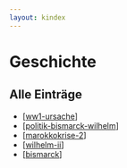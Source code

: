 ```yaml
---
layout: kindex
---
```


# Geschichte
## Alle Einträge
- [[ww1-ursache]]
- [[politik-bismarck-wilhelm]]
- [[marokkokrise-2]]
- [[wilhelm-ii]]
- [[bismarck]]

[//begin]: # "Autogenerated link references for markdown compatibility"
[ww1-ursache]: notes/ww1-ursache.md "Gründe für den ersten Weltkrieg"
[politik-bismarck-wilhelm]: notes/politik-bismarck-wilhelm.md "Außenpolitische Wende"
[marokkokrise-2]: notes/marokkokrise-2.md "Die zweite Marokkokrise"
[wilhelm-ii]: notes/wilhelm-ii.md "Friedrich Wilhelm II"
[bismarck]: notes/bismarck.md "Otto von Bismarck"
[//end]: # "Autogenerated link references"